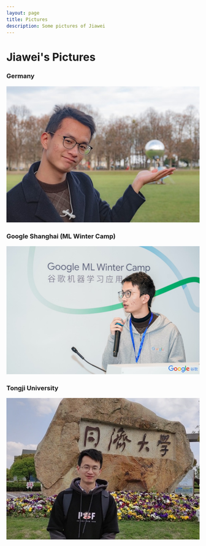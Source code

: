 ```yaml
---
layout: page
title: Pictures
description: Some pictures of Jiawei
---
```


# Jiawei's Pictures

### Germany

![](../assets/img/jw0.jpg)

### Google Shanghai (ML Winter Camp)

![](../assets/img/jw2.jpg)

### Tongji University

![](../assets/img/jw1.jpg)